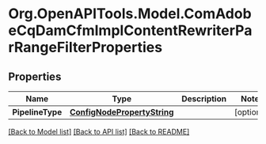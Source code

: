 # Org.OpenAPITools.Model.ComAdobeCqDamCfmImplContentRewriterParRangeFilterProperties
## Properties

Name | Type | Description | Notes
------------ | ------------- | ------------- | -------------
**PipelineType** | [**ConfigNodePropertyString**](ConfigNodePropertyString.md) |  | [optional] 

[[Back to Model list]](../README.md#documentation-for-models) [[Back to API list]](../README.md#documentation-for-api-endpoints) [[Back to README]](../README.md)


